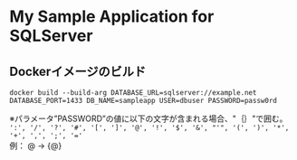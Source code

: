 My Sample Application for SQLServer
===========================================

Dockerイメージのビルド
--------------------------
```shell:example
docker build --build-arg DATABASE_URL=sqlserver://example.net DATABASE_PORT=1433 DB_NAME=sampleapp USER=dbuser PASSWORD=passw0rd
```
※パラメータ”PASSWORD”の値に以下の文字が含まれる場合、"｛｝"で囲む。   
`':', '/', '?', '#', '[', ']', '@', '!', '$', '&', "'", '(', ')', '*', '+', ',', ';', '='`   
例： @ -> \{@\}

